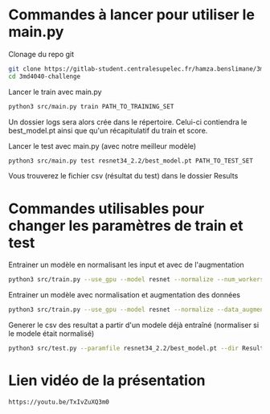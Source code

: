 # Commandes à lancer pour utiliser le main.py

Clonage du repo git

   ```sh 
   git clone https://gitlab-student.centralesupelec.fr/hamza.benslimane/3md4040-challenge.git
   cd 3md4040-challenge
   ```
Lancer le train avec main.py

   ```sh 
   python3 src/main.py train PATH_TO_TRAINING_SET
   

   ```
   Un dossier logs sera alors crée dans le répertoire. Celui-ci contiendra le best_model.pt ainsi que qu'un récapitulatif du train et score.

Lancer le test avec main.py (avec notre meilleur modèle)

   ```sh 
   python3 src/main.py test resnet34_2.2/best_model.pt PATH_TO_TEST_SET
   ```

Vous trouverez le fichier csv (résultat du test) dans le dossier Results

# Commandes utilisables pour changer les paramètres de train et test 

Entrainer un modèle en normalisant les input et avec de l'augmentation

   ```sh 
   python3 src/train.py --use_gpu --model resnet --normalize --num_workers 8 --data_augment
   ```

Entrainer un modèle avec normalisation et augmentation des données

   ```sh 
   python3 src/train.py --use_gpu --model resnet --normalize --data_augment--num_workers 8
   ```
   
Generer le csv des resultat a partir d'un modele déjà entraîné (normaliser si le modele était normalisé)

   ```sh  
   python3 src/test.py --paramfile resnet34_2.2/best_model.pt --dir Results --model resnet --normalize --num_workers 8
   ```

# Lien vidéo de la présentation
   ```sh 
   https://youtu.be/TxIvZuXQ3m0
   ```

